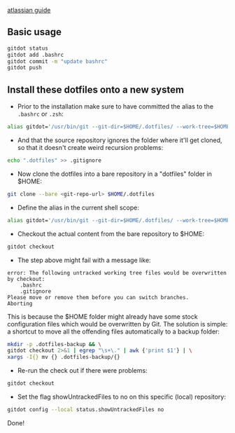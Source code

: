 [atlassian guide](https://www.atlassian.com/git/tutorials/dotfiles)
## Basic usage
```sh
gitdot status
gitdot add .bashrc
gitdot commit -m "update bashrc"
gitdot push
```
## Install these dotfiles onto a new system

- Prior to the installation make sure to have committed the alias to the `.bashrc` or `.zsh`:
```sh
alias gitdot='/usr/bin/git --git-dir=$HOME/.dotfiles/ --work-tree=$HOME'
```
- And that the source repository ignores the folder where it'll get cloned, so that it doesn't create weird recursion problems:
```sh
echo ".dotfiles" >> .gitignore
```
- Now clone the dotfiles into a bare repository in a "dotfiles" folder in $HOME:

```sh
git clone --bare <git-repo-url> $HOME/.dotfiles
```
- Define the alias in the current shell scope:

```sh
alias gitdot='/usr/bin/git --git-dir=$HOME/.dotfiles/ --work-tree=$HOME'
```

- Checkout the actual content from the bare repository to $HOME:

```sh
gitdot checkout
```

- The step above might fail with a message like:

```
error: The following untracked working tree files would be overwritten by checkout:
    .bashrc
    .gitignore
Please move or remove them before you can switch branches.
Aborting
```

This is because the $HOME folder might already have some stock configuration files which would be overwritten by Git. The solution is simple: a shortcut to move all the offending files automatically to a backup folder:

```sh
mkdir -p .dotfiles-backup && \
gitdot checkout 2>&1 | egrep "\s+\." | awk {'print $1'} | \
xargs -I{} mv {} .dotfiles-backup/{}
```

- Re-run the check out if there were problems:

```sh
gitdot checkout
```

- Set the flag showUntrackedFiles to no on this specific (local) repository:

```sh
gitdot config --local status.showUntrackedFiles no
```
Done!
